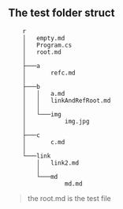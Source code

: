 ## The test folder struct
```   
    r
    │   empty.md
    │   Program.cs
    │   root.md
    │
    ├───a
    │       refc.md
    │
    ├───b
    │   │   a.md
    │   │   linkAndRefRoot.md
    │   │
    │   └───img
    │           img.jpg
    │
    ├───c
    │       c.md
    │
    └───link
        │   link2.md
        │
        └───md
                md.md
```
 
> the root.md is the test file       